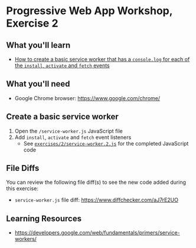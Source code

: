 # Progressive Web App Workshop, Exercise 2

## What you'll learn

- [How to create a basic service worker that has a `console.log` for each of the `install`, `activate` and `fetch` events](#create-a-basic-service-worker)

## What you'll need

- Google Chrome browser: <https://www.google.com/chrome/>

## Create a basic service worker

1. Open the `/service-worker.js` JavaScript file
1. Add `install`, `activate` and `fetch` event listeners
    - See [`exercises/2/service-worker.2.js`](service-worker.2.js) for the completed JavaScript code

## File Diffs

You can review the following file diff(s) to see the new code added during this exercise:

- `service-worker.js` file diff: https://www.diffchecker.com/aJ7rE2UO


## Learning Resources

- https://developers.google.com/web/fundamentals/primers/service-workers/
